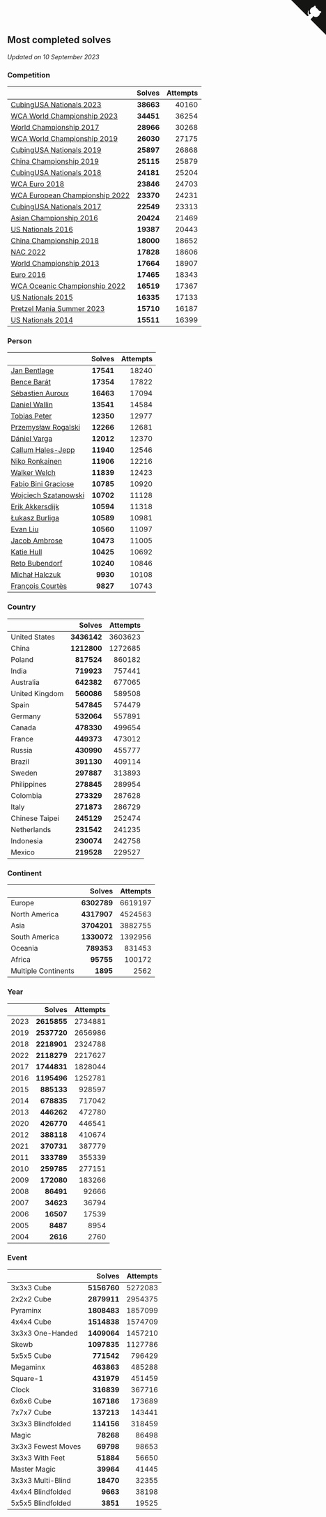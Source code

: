 ## Most completed solves

*Updated on 10 September 2023*


### Competition

|  | Solves | Attempts |
| :--- | ---: | ---: |
| [CubingUSA Nationals 2023](https://www.worldcubeassociation.org/competitions/CubingUSANationals2023) | **38663** | 40160 |
| [WCA World Championship 2023](https://www.worldcubeassociation.org/competitions/WC2023) | **34451** | 36254 |
| [World Championship 2017](https://www.worldcubeassociation.org/competitions/WC2017) | **28966** | 30268 |
| [WCA World Championship 2019](https://www.worldcubeassociation.org/competitions/WC2019) | **26030** | 27175 |
| [CubingUSA Nationals 2019](https://www.worldcubeassociation.org/competitions/CubingUSANationals2019) | **25897** | 26868 |
| [China Championship 2019](https://www.worldcubeassociation.org/competitions/ChinaChampionship2019) | **25115** | 25879 |
| [CubingUSA Nationals 2018](https://www.worldcubeassociation.org/competitions/CubingUSANationals2018) | **24181** | 25204 |
| [WCA Euro 2018](https://www.worldcubeassociation.org/competitions/Euro2018) | **23846** | 24703 |
| [WCA European Championship 2022](https://www.worldcubeassociation.org/competitions/Euro2022) | **23370** | 24231 |
| [CubingUSA Nationals 2017](https://www.worldcubeassociation.org/competitions/CubingUSANationals2017) | **22549** | 23313 |
| [Asian Championship 2016](https://www.worldcubeassociation.org/competitions/AsianChampionship2016) | **20424** | 21469 |
| [US Nationals 2016](https://www.worldcubeassociation.org/competitions/USNationals2016) | **19387** | 20443 |
| [China Championship 2018](https://www.worldcubeassociation.org/competitions/ChinaChampionship2018) | **18000** | 18652 |
| [NAC 2022](https://www.worldcubeassociation.org/competitions/NAC2022) | **17828** | 18606 |
| [World Championship 2013](https://www.worldcubeassociation.org/competitions/WC2013) | **17664** | 18907 |
| [Euro 2016](https://www.worldcubeassociation.org/competitions/Euro2016) | **17465** | 18343 |
| [WCA Oceanic Championship 2022](https://www.worldcubeassociation.org/competitions/OC2022) | **16519** | 17367 |
| [US Nationals 2015](https://www.worldcubeassociation.org/competitions/USNationals2015) | **16335** | 17133 |
| [Pretzel Mania Summer 2023](https://www.worldcubeassociation.org/competitions/PretzelManiaSummer2023) | **15710** | 16187 |
| [US Nationals 2014](https://www.worldcubeassociation.org/competitions/USNationals2014) | **15511** | 16399 |

### Person

|  | Solves | Attempts |
| :--- | ---: | ---: |
| [Jan Bentlage](https://www.worldcubeassociation.org/persons/2010BENT01) | **17541** | 18240 |
| [Bence Barát](https://www.worldcubeassociation.org/persons/2008BARA01) | **17354** | 17822 |
| [Sébastien Auroux](https://www.worldcubeassociation.org/persons/2008AURO01) | **16463** | 17094 |
| [Daniel Wallin](https://www.worldcubeassociation.org/persons/2013WALL03) | **13541** | 14584 |
| [Tobias Peter](https://www.worldcubeassociation.org/persons/2014PETE03) | **12350** | 12977 |
| [Przemysław Rogalski](https://www.worldcubeassociation.org/persons/2013ROGA02) | **12266** | 12681 |
| [Dániel Varga](https://www.worldcubeassociation.org/persons/2008VARG01) | **12012** | 12370 |
| [Callum Hales-Jepp](https://www.worldcubeassociation.org/persons/2012HALE01) | **11940** | 12546 |
| [Niko Ronkainen](https://www.worldcubeassociation.org/persons/2010RONK01) | **11906** | 12216 |
| [Walker Welch](https://www.worldcubeassociation.org/persons/2011WELC01) | **11839** | 12423 |
| [Fabio Bini Graciose](https://www.worldcubeassociation.org/persons/2010GRAC02) | **10785** | 10920 |
| [Wojciech Szatanowski](https://www.worldcubeassociation.org/persons/2011SZAT01) | **10702** | 11128 |
| [Erik Akkersdijk](https://www.worldcubeassociation.org/persons/2005AKKE01) | **10594** | 11318 |
| [Łukasz Burliga](https://www.worldcubeassociation.org/persons/2013BURL01) | **10589** | 10981 |
| [Evan Liu](https://www.worldcubeassociation.org/persons/2009LIUE01) | **10560** | 11097 |
| [Jacob Ambrose](https://www.worldcubeassociation.org/persons/2010AMBR01) | **10473** | 11005 |
| [Katie Hull](https://www.worldcubeassociation.org/persons/2010HULL01) | **10425** | 10692 |
| [Reto Bubendorf](https://www.worldcubeassociation.org/persons/2012BUBE01) | **10240** | 10846 |
| [Michał Halczuk](https://www.worldcubeassociation.org/persons/2006HALC01) | **9930** | 10108 |
| [François Courtès](https://www.worldcubeassociation.org/persons/2008COUR01) | **9827** | 10743 |

### Country

|  | Solves | Attempts |
| :--- | ---: | ---: |
| United States | **3436142** | 3603623 |
| China | **1212800** | 1272685 |
| Poland | **817524** | 860182 |
| India | **719923** | 757441 |
| Australia | **642382** | 677065 |
| United Kingdom | **560086** | 589508 |
| Spain | **547845** | 574479 |
| Germany | **532064** | 557891 |
| Canada | **478330** | 499654 |
| France | **449373** | 473012 |
| Russia | **430990** | 455777 |
| Brazil | **391130** | 409114 |
| Sweden | **297887** | 313893 |
| Philippines | **278845** | 289954 |
| Colombia | **273329** | 287628 |
| Italy | **271873** | 286729 |
| Chinese Taipei | **245129** | 252474 |
| Netherlands | **231542** | 241235 |
| Indonesia | **230074** | 242758 |
| Mexico | **219528** | 229527 |

### Continent

|  | Solves | Attempts |
| :--- | ---: | ---: |
| Europe | **6302789** | 6619197 |
| North America | **4317907** | 4524563 |
| Asia | **3704201** | 3882755 |
| South America | **1330072** | 1392956 |
| Oceania | **789353** | 831453 |
| Africa | **95755** | 100172 |
| Multiple Continents | **1895** | 2562 |

### Year

|  | Solves | Attempts |
| :--- | ---: | ---: |
| 2023 | **2615855** | 2734881 |
| 2019 | **2537720** | 2656986 |
| 2018 | **2218901** | 2324788 |
| 2022 | **2118279** | 2217627 |
| 2017 | **1744831** | 1828044 |
| 2016 | **1195496** | 1252781 |
| 2015 | **885133** | 928597 |
| 2014 | **678835** | 717042 |
| 2013 | **446262** | 472780 |
| 2020 | **426770** | 446541 |
| 2012 | **388118** | 410674 |
| 2021 | **370731** | 387779 |
| 2011 | **333789** | 355339 |
| 2010 | **259785** | 277151 |
| 2009 | **172080** | 183266 |
| 2008 | **86491** | 92666 |
| 2007 | **34623** | 36794 |
| 2006 | **16507** | 17539 |
| 2005 | **8487** | 8954 |
| 2004 | **2616** | 2760 |

### Event

|  | Solves | Attempts |
| :--- | ---: | ---: |
| 3x3x3 Cube | **5156760** | 5272083 |
| 2x2x2 Cube | **2879911** | 2954375 |
| Pyraminx | **1808483** | 1857099 |
| 4x4x4 Cube | **1514838** | 1574709 |
| 3x3x3 One-Handed | **1409064** | 1457210 |
| Skewb | **1097835** | 1127786 |
| 5x5x5 Cube | **771542** | 796429 |
| Megaminx | **463863** | 485288 |
| Square-1 | **431979** | 451459 |
| Clock | **316839** | 367716 |
| 6x6x6 Cube | **167186** | 173689 |
| 7x7x7 Cube | **137213** | 143441 |
| 3x3x3 Blindfolded | **114156** | 318459 |
| Magic | **78268** | 86498 |
| 3x3x3 Fewest Moves | **69798** | 98653 |
| 3x3x3 With Feet | **51884** | 56650 |
| Master Magic | **39964** | 41445 |
| 3x3x3 Multi-Blind | **18470** | 32355 |
| 4x4x4 Blindfolded | **9663** | 38198 |
| 5x5x5 Blindfolded | **3851** | 19525 |


<a href="https://github.com/jonatanklosko/wca_statistics" class="github-corner" aria-label="View source on Github"><svg width="80" height="80" viewBox="0 0 250 250" style="fill:#151513; color:#fff; position: absolute; top: 0; border: 0; right: 0;" aria-hidden="true"><path d="M0,0 L115,115 L130,115 L142,142 L250,250 L250,0 Z"></path><path d="M128.3,109.0 C113.8,99.7 119.0,89.6 119.0,89.6 C122.0,82.7 120.5,78.6 120.5,78.6 C119.2,72.0 123.4,76.3 123.4,76.3 C127.3,80.9 125.5,87.3 125.5,87.3 C122.9,97.6 130.6,101.9 134.4,103.2" fill="currentColor" style="transform-origin: 130px 106px;" class="octo-arm"></path><path d="M115.0,115.0 C114.9,115.1 118.7,116.5 119.8,115.4 L133.7,101.6 C136.9,99.2 139.9,98.4 142.2,98.6 C133.8,88.0 127.5,74.4 143.8,58.0 C148.5,53.4 154.0,51.2 159.7,51.0 C160.3,49.4 163.2,43.6 171.4,40.1 C171.4,40.1 176.1,42.5 178.8,56.2 C183.1,58.6 187.2,61.8 190.9,65.4 C194.5,69.0 197.7,73.2 200.1,77.6 C213.8,80.2 216.3,84.9 216.3,84.9 C212.7,93.1 206.9,96.0 205.4,96.6 C205.1,102.4 203.0,107.8 198.3,112.5 C181.9,128.9 168.3,122.5 157.7,114.1 C157.9,116.9 156.7,120.9 152.7,124.9 L141.0,136.5 C139.8,137.7 141.6,141.9 141.8,141.8 Z" fill="currentColor" class="octo-body"></path></svg></a><style>.github-corner:hover .octo-arm{animation:octocat-wave 560ms ease-in-out}@keyframes octocat-wave{0%,100%{transform:rotate(0)}20%,60%{transform:rotate(-25deg)}40%,80%{transform:rotate(10deg)}}@media (max-width:500px){.github-corner:hover .octo-arm{animation:none}.github-corner .octo-arm{animation:octocat-wave 560ms ease-in-out}}</style>
